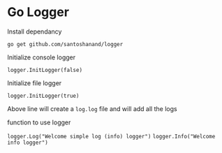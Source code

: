 # Go Logger

Install dependancy 

`go get github.com/santoshanand/logger`

Initialize console logger

```golang
logger.InitLogger(false)
```

Initialize file logger
```golang
logger.InitLogger(true)
```

Above line will create a `log.log` file and will add all the logs

function to use logger

`logger.Log("Welcome simple log (info) logger")`
`logger.Info("Welcome info logger")`